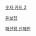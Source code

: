 [숫자 카드 2](https://jiyoung.dev/note/ps/%EB%B0%B1%EC%A4%80---%EC%88%AB%EC%9E%90-%EC%B9%B4%EB%93%9C2/)

[듣보잡](https://jiyoung.dev/note/ps/%EB%B0%B1%EC%A4%80---%EB%93%A3%EB%B3%B4%EC%9E%A1/)

[패션왕 신해빈](https://jiyoung.dev/note/ps/%EB%B0%B1%EC%A4%80---%ED%8C%A8%EC%85%98%EC%99%95-%EC%8B%A0%ED%95%B4%EB%B9%88/)
